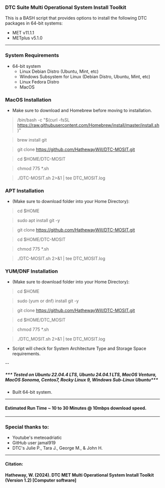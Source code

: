 ### DTC Suite Multi Operational System Install Toolkit
This is a BASH script that provides options to install the following DTC packages in 64-bit systems:

- MET v11.1.1
- METplus v5.1.0
---
### System Requirements
- 64-bit system
    - Linux Debian Distro (Ubuntu, Mint, etc)
    - Windows Subsystem for Linux (Debian Distro, Ubuntu, Mint, etc)
    - Linux Fedora Distro
    - MacOS

### MacOS Installation
- Make sure to download and Homebrew before moving to installation.
> /bin/bash -c "$(curl -fsSL https://raw.githubusercontent.com/Homebrew/install/master/install.sh)"

> brew install git

> git clone https://github.com/HathewayWill/DTC-MOSIT.git

> cd $HOME/DTC-MOSIT

> chmod 775 *.sh

> ./DTC-MOSIT.sh 2>&1 | tee DTC_MOSIT.log

### APT Installation
- (Make sure to download folder into your Home Directory):
> cd $HOME

> sudo apt install git -y

> git clone https://github.com/HathewayWill/DTC-MOSIT.git

> cd $HOME/DTC-MOSIT

> chmod 775 *.sh

> ./DTC-MOSIT.sh 2>&1 | tee DTC_MOSIT.log


### YUM/DNF Installation
- (Make sure to download folder into your Home Directory):
> cd $HOME

> sudo (yum or dnf) install git -y

> git clone https://github.com/HathewayWill/DTC-MOSIT.git

> cd $HOME/DTC_MOSIT

> chmod 775 *.sh

> ./DTC_MOSIT.sh 2>&1 | tee DTC_MOSIT.log

- Script will check for System Architecture Type and Storage Space requirements.

--

  ##### *** Tested on Ubuntu 22.04.4 LTS, Ubuntu 24.04.1 LTS, MacOS Ventura, MacOS Sonoma, Centos7, Rocky Linux 9, Windows Sub-Linux Ubuntu***
- Built 64-bit system.

---
#### Estimated Run Time ~ 10 to 30 Minutes @ 10mbps download speed.

---
### Special thanks to:
- Youtube's meteoadriatic
- GitHub user jamal919
- DTC's Julie P., Tara J., George M., & John H.
---
#### Citation:
#### Hatheway, W. (2024). DTC MET Multi Operational System Install Toolkit (Version 1.2) [Computer software]
